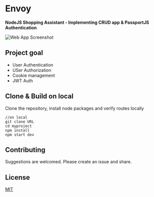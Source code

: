# Envoy
__NodeJS Shopping Assistant - Implementing CRUD app &amp; PassportJS Authentication__

![Web App Screenshot](https://i.imgur.com/qSDMLUO.png)

## Project goal

- User Authentication
- USer Authorization
- Cookie management
- JWT Auth

## Clone & Build on local

Clone the repository, install node packages and verify routes locally

```
//on local
git clone URL
cd myproject
npm install
npm start dev

```


## Contributing
Suggestions are welcomed. Please create an issue and share.


## License
[MIT](https://choosealicense.com/licenses/mit/)
